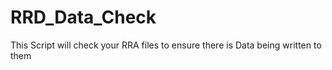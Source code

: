 # RRD_Data_Check
This Script will check your RRA files to ensure there is Data being written to them
